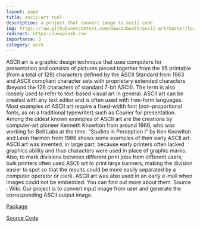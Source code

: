 ```yaml
---
layout: page
title: ascii-art tool
description: a project that convert image to ascii code
img: https://raw.githubusercontent.com/dawsonbooth/ascii-art/master/logo.png
redirect: https://unsplash.com
importance: 3
category: work
---
```


ASCII art is a graphic design technique that uses computers for presentation and consists of pictures pieced together from the 95 printable (from a total of 128) characters defined by the ASCII Standard from 1963 and ASCII compliant character sets with proprietary extended characters (beyond the 128 characters of standard 7-bit ASCII). The term is also loosely used to refer to text-based visual art in general. ASCII art can be created with any text editor and is often used with free-form languages. Most examples of ASCII art require a fixed-width font (non-proportional fonts, as on a traditional typewriter) such as Courier for presentation. Among the oldest known examples of ASCII art are the creations by computer-art pioneer Kenneth Knowlton from around 1966, who was working for Bell Labs at the time. “Studies in Perception I” by Ken Knowlton and Leon Harmon from 1966 shows some examples of their early ASCII art. ASCII art was invented, in large part, because early printers often lacked graphics ability and thus characters were used in place of graphic marks. Also, to mark divisions between different print jobs from different users, bulk printers often used ASCII art to print large banners, making the division easier to spot so that the results could be more easily separated by a computer operator or clerk. ASCII art was also used in an early e-mail when images could not be embedded. You can find out more about them. Source : Wiki.
Our project is to convert input image from user and generate the corresponding ASCII output image.

[Package](https://pypi.org/project/asciiarttools/0.0.3/)

[Source Code](https://github.com/jiawei-zhang-a/ascii-art-tools)